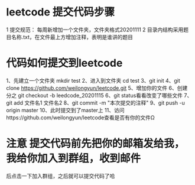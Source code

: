 # leetcode 提交代码步骤
1 提交规范：
每周新增加一个文件夹，文件夹格式20201111
2 目录内结构采用题目名称.txt，在文件最上方增加注释，表明是谁讲的题目

# 代码如何提交到leetcode
 1、先建立一个文件夹 mkdir test
 2、进入到文件夹 cd test
 3、git init
 4、git clone https://github.com/weilongyun/leetcode.git
 5、增加你的文件
 6、创建分之 git checkout -b leedcode_20201115
 6、git status看看改变了哪些文件
 7、git add 文件名1 文件名2 
 8、git commit -m "本次提交的注释"
 9、git push -u origin master
 10、此时提交到了master上
 11、访问https://github.com/weilongyun/leetcode查看是否有你的文件Ω
# 注意 提交代码前先把你的邮箱发给我，我给你加入到群组，收到邮件
后点击一下加入群组，之后就可以提交代码了哈

